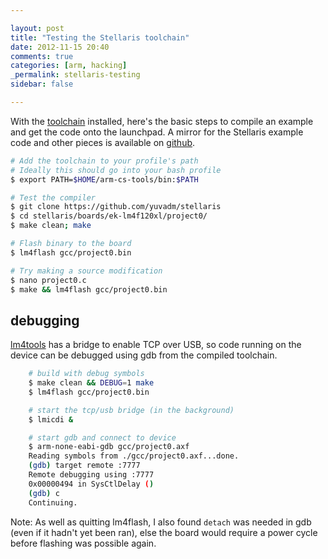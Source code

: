 ```yaml
---

layout: post
title: "Testing the Stellaris toolchain"
date: 2012-11-15 20:40
comments: true
categories: [arm, hacking]
_permalink: stellaris-testing
sidebar: false

---
```


With the [toolchain] installed, here's the basic steps to compile an example and get the code onto the launchpad.  A mirror for the Stellaris example code and other pieces is available on [github].

[toolchain]: https://github.com/jsnyder/arm-eabi-toolchain
[macosx]: /blog/2012/11/15/compiling-the-stellaris-toolchain/
[github]: https://github.com/yuvadm/stellaris

``` sh
# Add the toolchain to your profile's path
# Ideally this should go into your bash profile
$ export PATH=$HOME/arm-cs-tools/bin:$PATH

# Test the compiler
$ git clone https://github.com/yuvadm/stellaris
$ cd stellaris/boards/ek-lm4f120xl/project0/
$ make clean; make

# Flash binary to the board
$ lm4flash gcc/project0.bin

# Try making a source modification
$ nano project0.c
$ make && lm4flash gcc/project0.bin
```

## debugging

[lm4tools] has a bridge to enable TCP over USB, so code running on the device can be debugged using gdb from the compiled toolchain.

[lm4tools]: https://github.com/utzig/lm4toolsn

``` sh
    # build with debug symbols
    $ make clean && DEBUG=1 make
    $ lm4flash gcc/project0.bin

    # start the tcp/usb bridge (in the background)
    $ lmicdi &

    # start gdb and connect to device
    $ arm-none-eabi-gdb gcc/project0.axf
    Reading symbols from ./gcc/project0.axf...done.
    (gdb) target remote :7777
    Remote debugging using :7777
    0x00000494 in SysCtlDelay ()
    (gdb) c
    Continuing.
```

Note: As well as quitting lm4flash, I also found ``detach`` was needed in gdb (even if it hadn't yet been ran), else the board would require a power cycle before flashing was possible again.
